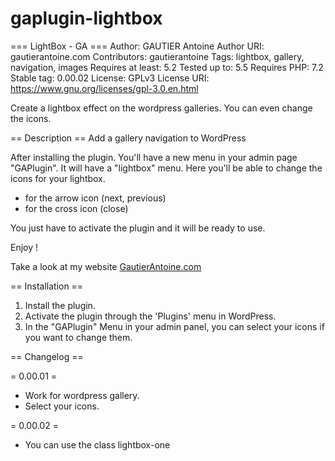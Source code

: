 # gaplugin-lightbox
=== LightBox - GA ===
Author: GAUTIER Antoine
Author URI: gautierantoine.com
Contributors: gautierantoine
Tags: lightbox, gallery, navigation, images
Requires at least: 5.2
Tested up to: 5.5
Requires PHP: 7.2
Stable tag: 0.00.02
License: GPLv3
License URI: https://www.gnu.org/licenses/gpl-3.0.en.html

Create a lightbox effect on the wordpress galleries. You can even change the icons.

== Description ==
Add a gallery navigation to WordPress

After installing the plugin. You'll have a new menu in your admin page "GAPlugin".
It will have a "lightbox" menu. Here you'll be able to change the icons for your lightbox.

- for the arrow icon (next, previous)
- for the cross icon (close)

You just have to activate the plugin and it will be ready to use.

Enjoy !

Take a look at my website [GautierAntoine.com](https://gautierantoine.com)

== Installation ==
1. Install the plugin.
2. Activate the plugin through the 'Plugins' menu in WordPress.
3. In the "GAPlugin" Menu in your admin panel, you can select your icons if you want to change them.

== Changelog ==

= 0.00.01 =
* Work for wordpress gallery.
* Select your icons.

= 0.00.02 =
* You can use the class lightbox-one
